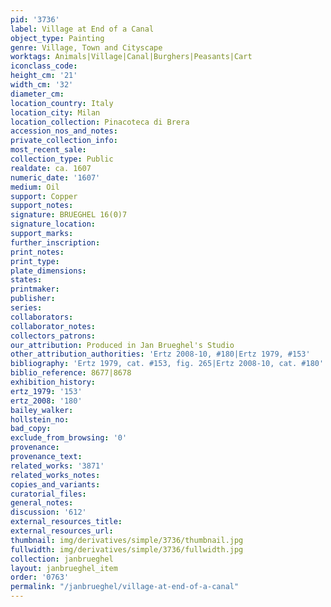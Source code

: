 ```yaml
---
pid: '3736'
label: Village at End of a Canal
object_type: Painting
genre: Village, Town and Cityscape
worktags: Animals|Village|Canal|Burghers|Peasants|Cart
iconclass_code:
height_cm: '21'
width_cm: '32'
diameter_cm:
location_country: Italy
location_city: Milan
location_collection: Pinacoteca di Brera
accession_nos_and_notes:
private_collection_info:
most_recent_sale:
collection_type: Public
realdate: ca. 1607
numeric_date: '1607'
medium: Oil
support: Copper
support_notes:
signature: BRUEGHEL 16(0)7
signature_location:
support_marks:
further_inscription:
print_notes:
print_type:
plate_dimensions:
states:
printmaker:
publisher:
series:
collaborators:
collaborator_notes:
collectors_patrons:
our_attribution: Produced in Jan Brueghel's Studio
other_attribution_authorities: 'Ertz 2008-10, #180|Ertz 1979, #153'
bibliography: 'Ertz 1979, cat. #153, fig. 265|Ertz 2008-10, cat. #180'
biblio_reference: 8677|8678
exhibition_history:
ertz_1979: '153'
ertz_2008: '180'
bailey_walker:
hollstein_no:
bad_copy:
exclude_from_browsing: '0'
provenance:
provenance_text:
related_works: '3871'
related_works_notes:
copies_and_variants:
curatorial_files:
general_notes:
discussion: '612'
external_resources_title:
external_resources_url:
thumbnail: img/derivatives/simple/3736/thumbnail.jpg
fullwidth: img/derivatives/simple/3736/fullwidth.jpg
collection: janbrueghel
layout: janbrueghel_item
order: '0763'
permalink: "/janbrueghel/village-at-end-of-a-canal"
---
```


